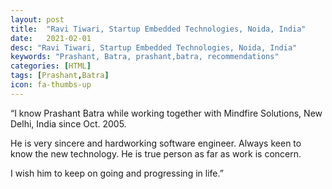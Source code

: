 ```yaml
---
layout: post
title:  "Ravi Tiwari, Startup Embedded Technologies, Noida, India"
date:   2021-02-01
desc: "Ravi Tiwari, Startup Embedded Technologies, Noida, India"
keywords: "Prashant, Batra, prashant,batra, recommendations"
categories: [HTML]
tags: [Prashant,Batra]
icon: fa-thumbs-up
---
```


“I know Prashant Batra while working together with Mindfire Solutions, New Delhi, India since Oct. 2005.

He is very sincere and hardworking software engineer. Always keen to know the new technology. He is true person as far as work is concern. 

I wish him to keep on going and progressing in life.”
